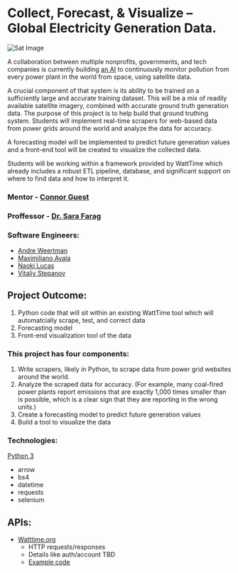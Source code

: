 # Collect, Forecast, & Visualize – Global Electricity Generation Data.

![Sat Image](https://cdn.vox-cdn.com/thumbor/xEsmQD9pDOqW9jpyfc_m85MQtx4=/0x0:3000x2000/1820x1213/filters:focal(1495x526:1975x1006)/cdn.vox-cdn.com/uploads/chorus_image/image/63748384/shutterstock_229816288.0.jpg)



A collaboration between multiple nonprofits, governments, and tech companies is currently building [an AI](https://www.vox.com/energy-and-environment/2019/5/7/18530811/global-power-plants-real-time-pollution-data) to continuously monitor pollution from every power plant in the world from space, using satellite data.

A crucial component of that system is its ability to be trained on a sufficiently large and accurate training dataset. This will be a mix of readily available satellite imagery, combined with accurate ground truth generation data. The purpose of this project is to help build that ground truthing system. Students will implement real-time scrapers for web-based data from power grids around the world and analyze the data for accuracy. 

A forecasting model will be implemented to predict future generation values and a front-end tool will be created to visualize the collected data. 

Students will be working within a framework provided by WattTime which already includes a robust ETL pipeline, database, and significant support on where to find data and how to interpret it. 

### Mentor - [Connor Guest](mailto:connor@watttime.org)

### Proffessor - [Dr. Sara Farag](https://www.bellevuecollege.edu/cs/staff/sarag-farag/)

### Software Engineers:
  - [Andre Weertman](https://github.com/aweertman)
  - [Maximiliano Ayala](https://github.com/Ayalaboy)
  - [Naoki Lucas](https://github.com/Naoki95957)
  - [Vitaliy Stepanov](https://github.com/vitaliybeinspired)

## Project Outcome:
  1. Python code that will sit within an existing WattTime tool which will automatcially scrape, test, and correct data
  2. Forecasting model
  3. Front-end visualization tool of the data

### This project has four components:
  1. Write scrapers, likely in Python, to scrape data from power grid websites around the world. 
  2. Analyze the scraped data for accuracy. (For example, many coal-fired power plants report emissions that are exactly 1,000 times smaller than is possible, which is a clear sign that they are reporting in the wrong units.) 
  3. Create a forecasting model to predict future generation values 
  4. Build a tool to visualize the data

### Technologies:
   [Python 3](https://www.python.org/downloads/)  
  - arrow
  - bs4
  - datetime
  - requests
  - selenium
  
## APIs:
 - [Watttime.org](https://www.watttime.org/api-documentation/#introduction)
    - HTTP requests/responses
    - Details like auth/account TBD
    - [Example code](https://github.com/WattTime/apiv2-example/blob/master/query_apiv2.py)
    

